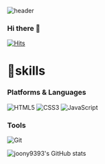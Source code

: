 ![header](https://capsule-render.vercel.app/api?type=slice&color=random&height=300&section=header&text=YoungjunJung&animation=fadeIn&fontSize=90)


### Hi there 👋

[![Hits](https://hits.seeyoufarm.com/api/count/incr/badge.svg?url=https%3A%2F%2Fgithub.com%2Fjoony9393&count_bg=%23929292&title_bg=%230A2CE3&icon=&icon_color=%23E7E7E7&title=hits&edge_flat=false)](https://hits.seeyoufarm.com)

# 💪skills
### Platforms & Languages
![HTML5](https://img.shields.io/badge/HTML5-E34F26.svg?&style=for-the-badge&log=HTML5&logoColor=white)
![CSS3](https://img.shields.io/badge/CSS3-1572B6.svg?&style=for-the-badge&log=CSS3&logoColor=white)
![JavaScript](https://img.shields.io/badge/JavaScript-F7DF1E.svg?&style=for-the-badge&log=JavaScript&logoColor=white)

### Tools
![Git](https://img.shields.io/badge/Git-F05032.svg?&style=for-the-badge&logo=Oracle&logColor=white)

![joony9393's GitHub stats](https://github-readme-stats.vercel.app/api?username=joony9393&show_icons=true&theme=tokyonight)

<!--
**joony9393/joony9393** is a ✨ _special_ ✨ repository because its `README.md` (this file) appears on your GitHub profile.

Here are some ideas to get you started:

- 🔭 I’m currently working on ...
- 🌱 I’m currently learning ...
- 👯 I’m looking to collaborate on ...
- 🤔 I’m looking for help with ...
- 💬 Ask me about ...
- 📫 How to reach me: ...
- 😄 Pronouns: ...
- ⚡ Fun fact: ...
-->
